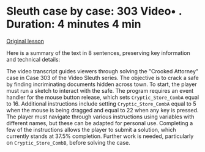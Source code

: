 # Sleuth case by case: 303 Video• . Duration: 4 minutes 4 min

[Original lesson](https://www.coursera.org/learn/uol-introduction-to-programming-1/lecture/bldZJ/sleuth-case-by-case-303)

Here is a summary of the text in 8 sentences, preserving key information and technical details:

The video transcript guides viewers through solving the "Crooked Attorney" case in Case 303 of the Video Sleuth series. The objective is to crack a safe by finding incriminating documents hidden across town. To start, the player must run a sketch to interact with the safe. The program requires an event handler for the mouse button release, which sets `Cryptic_Store_CombA` equal to 16. Additional instructions include setting `Cryptic_Store_CombA` equal to 5 when the mouse is being dragged and equal to 22 when any key is pressed. The player must navigate through various instructions using variables with different names, but these can be adapted for personal use. Completing a few of the instructions allows the player to submit a solution, which currently stands at 37.5% completion. Further work is needed, particularly on `Cryptic_Store_CombB`, before solving the case.

